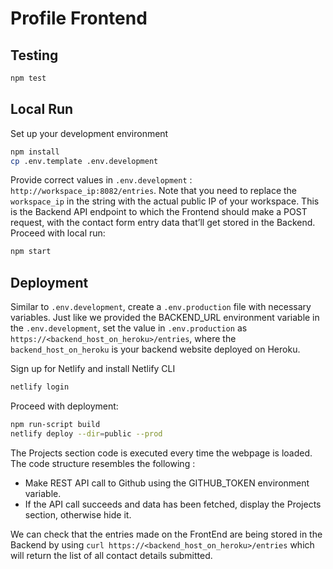 # Profile Frontend

## Testing

```bash
npm test
```

## Local Run

Set up your development environment

```bash
npm install
cp .env.template .env.development
```

Provide correct values in `.env.development` : `http://workspace_ip:8082/entries`. Note that you need to replace the `workspace_ip` in the string with the actual public IP of your workspace. This is the Backend API endpoint to which the Frontend should make a POST request, with the contact form entry data that’ll get stored in the Backend.
Proceed with local run:

```bash
npm start
```

## Deployment

Similar to `.env.development`, create a `.env.production` file with necessary variables. Just like we provided the BACKEND_URL environment variable in the `.env.development`, set the value in `.env.production` as `https://<backend_host_on_heroku>/entries`, where the `backend_host_on_heroku` is your backend website deployed on Heroku.

Sign up for Netlify and install Netlify CLI

```bash
netlify login
```

Proceed with deployment:
```bash
npm run-script build
netlify deploy --dir=public --prod
```

The Projects section code is executed every time the webpage is loaded. The code structure resembles the following :
* Make REST API call to Github using the GITHUB_TOKEN environment variable.
* If the API call succeeds and data has been fetched, display the Projects section, otherwise hide it.

We can check that the entries made on the FrontEnd are being stored in the Backend by using `curl https://<backend_host_on_heroku>/entries` which will return the list of all contact details submitted.